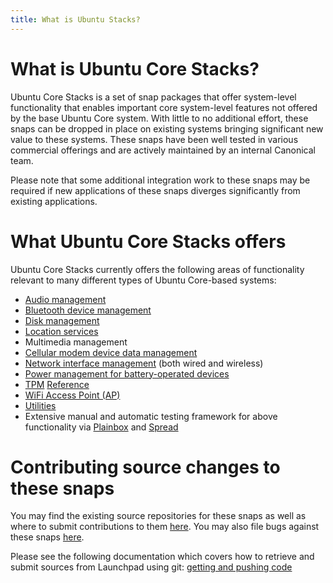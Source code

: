 ```yaml
---
title: What is Ubuntu Stacks?
---
```


# What is Ubuntu Core Stacks?

Ubuntu Core Stacks is a set of snap packages that offer system-level functionality that
enables important core system-level features not offered by the base Ubuntu Core
system. With little to no additional effort, these snaps can be dropped in place
on existing systems bringing significant new value to these systems.
These snaps have been well tested in various commercial offerings and are
actively maintained by an internal Canonical team.

Please note that some additional integration work to these snaps may be required if
new applications of these snaps diverges significantly from existing applications.

# What Ubuntu Core Stacks offers

Ubuntu Core Stacks currently offers the following areas of functionality relevant
to many different types of Ubuntu Core-based systems:

* [Audio management](audio/index.md)
* [Bluetooth device management](bluetooth/index.md)
* [Disk management](disk/index.md)
* [Location services](http://locationd.readthedocs.io/en/latest/index.html)
* Multimedia management
* [Cellular modem device data management](network/modem-manager/docs/index.md)
* [Network interface management](network/network-manager/docs/index.md) (both wired and wireless)
* [Power management for battery-operated devices](power/index.md)
* [TPM](tpm/index.md) [Reference](https://en.wikipedia.org/wiki/Trusted_Platform_Module)
* [WiFi Access Point (AP)](network/wifi-ap/docs/index.md)
* [Utilities](utilities/index.md)
* Extensive manual and automatic testing framework for above functionality via
  [Plainbox](https://pypi.python.org/pypi/plainbox) and [Spread](https://github.com/snapcore/spread)

# Contributing source changes to these snaps

  You may find the existing source repositories for these snaps as well as where to
  submit contributions to them [here](https://code.launchpad.net/~snappy-hwe-team/snappy-hwe-snaps/).
  You may also file bugs against these snaps [here](https://bugs.launchpad.net/snappy-hwe-snaps).

  Please see the following documentation which covers how to retrieve and submit sources
  from Launchpad using git: [getting and pushing code](https://help.launchpad.net/Code/Git#Getting_code)
